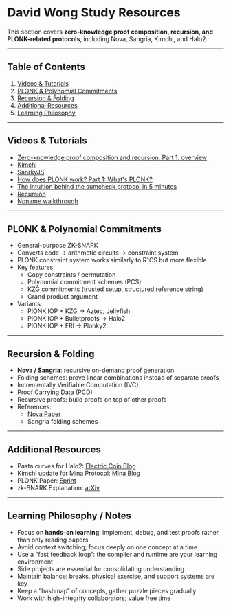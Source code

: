 # David Wong Study Resources

This section covers **zero-knowledge proof composition, recursion, and PLONK-related protocols**, including Nova, Sangria, Kimchi, and Halo2.

---

## Table of Contents

1. [Videos &amp; Tutorials](#videos--tutorials)
2. [PLONK &amp; Polynomial Commitments](#plonk--polynomial-commitments)
3. [Recursion &amp; Folding](#recursion--folding)
4. [Additional Resources](#additional-resources)
5. [Learning Philosophy](#learning-philosophy)

---

## Videos & Tutorials

- [Zero-knowledge proof composition and recursion. Part 1: overview](https://www.youtube.com/watch?v=6mcCyQXm8vo&list=PLBJMt6zV1c7GeKkR2SUhzx9KSJ9TsEx6n)
- [Kimchi](https://www.youtube.com/watch?v=WUP54nqVedc)
- [SanrkyJS](https://www.youtube.com/watch?v=KVJWBk0wNSE&list=PLS01nW3Rtgorx8v2TK4irKlb1RwCE209Y)
- [How does PLONK work? Part 1: What&#39;s PLONK?](https://www.youtube.com/watch?v=RUZcam_jrz0&list=PLBJMt6zV1c7Gh9Utg-Vng2V6EYVidTFCC)
- [The intuition behind the sumcheck protocol in 5 minutes](https://www.youtube.com/watch?v=XV62OB022tU)
- [Recursion](https://youtu.be/k-IFX0hsuSA?list=PLBJMt6zV1c7GeKkR2SUhzx9KSJ9TsEx6n)
- [Noname walkthrough](https://www.youtube.com/watch?v=pQer-ua73Vo)

---

## PLONK & Polynomial Commitments

- General-purpose ZK-SNARK
- Converts code → arithmetic circuits → constraint system
- PLONK constraint system works similarly to R1CS but more flexible
- Key features:
  - Copy constraints / permutation
  - Polynomial commitment schemes (PCS)
  - KZG commitments (trusted setup, structured reference string)
  - Grand product argument
- Variants:
  - PlONK IOP + KZG → Aztec, Jellyfish
  - PlONK IOP + Bulletproofs → Halo2
  - PlONK IOP + FRI → Plonky2

---

## Recursion & Folding

- **Nova / Sangria**: recursive on-demand proof generation
- Folding schemes: prove linear combinations instead of separate proofs
- Incrementally Verifiable Computation (IVC)
- Proof Carrying Data (PCD)
- Recursive proofs: build proofs on top of other proofs
- References:
  - [Nova Paper](https://eprint.iacr.org/2021/370.pdf)
  - Sangria folding schemes

---

## Additional Resources

- Pasta curves for Halo2: [Electric Coin Blog](https://electriccoin.co/blog/the-pasta-curves-for-halo-2-and-beyond)
- Kimchi update for Mina Protocol: [Mina Blog](https://minaprotocol.com/blog/kimchi-the-latest-update-to-minas-proof-system)
- PLONK Paper: [Eprint](https://eprint.iacr.org/2019/953.pdf)
- zk-SNARK Explanation: [arXiv](https://arxiv.org/pdf/1906.07221)

---

## Learning Philosophy / Notes

- Focus on **hands-on learning**: implement, debug, and test proofs rather than only reading papers
- Avoid context switching; focus deeply on one concept at a time
- Use a “fast feedback loop”: the compiler and runtime are your learning environment
- Side projects are essential for consolidating understanding
- Maintain balance: breaks, physical exercise, and support systems are key
- Keep a “hashmap” of concepts, gather puzzle pieces gradually
- Work with high-integrity collaborators; value free time

